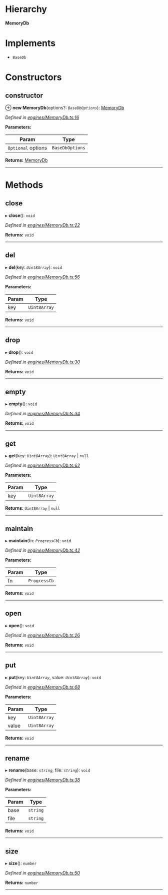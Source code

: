 

# Hierarchy

**MemoryDb**

# Implements

* `BaseDb`

# Constructors

<a id="constructor"></a>

##  constructor

⊕ **new MemoryDb**(options?: *`BaseDbOptions`*): [MemoryDb](_engines_memorydb_.memorydb.md)

*Defined in [engines/MemoryDb.ts:16](https://github.com/polkadot-js/common/blob/0cb6e6c/packages/db/src/engines/MemoryDb.ts#L16)*

**Parameters:**

| Param | Type |
| ------ | ------ |
| `Optional` options | `BaseDbOptions` |

**Returns:** [MemoryDb](_engines_memorydb_.memorydb.md)

___

# Methods

<a id="close"></a>

##  close

▸ **close**(): `void`

*Defined in [engines/MemoryDb.ts:22](https://github.com/polkadot-js/common/blob/0cb6e6c/packages/db/src/engines/MemoryDb.ts#L22)*

**Returns:** `void`

___
<a id="del"></a>

##  del

▸ **del**(key: *`Uint8Array`*): `void`

*Defined in [engines/MemoryDb.ts:56](https://github.com/polkadot-js/common/blob/0cb6e6c/packages/db/src/engines/MemoryDb.ts#L56)*

**Parameters:**

| Param | Type |
| ------ | ------ |
| key | `Uint8Array` |

**Returns:** `void`

___
<a id="drop"></a>

##  drop

▸ **drop**(): `void`

*Defined in [engines/MemoryDb.ts:30](https://github.com/polkadot-js/common/blob/0cb6e6c/packages/db/src/engines/MemoryDb.ts#L30)*

**Returns:** `void`

___
<a id="empty"></a>

##  empty

▸ **empty**(): `void`

*Defined in [engines/MemoryDb.ts:34](https://github.com/polkadot-js/common/blob/0cb6e6c/packages/db/src/engines/MemoryDb.ts#L34)*

**Returns:** `void`

___
<a id="get"></a>

##  get

▸ **get**(key: *`Uint8Array`*):  `Uint8Array` &#124; `null`

*Defined in [engines/MemoryDb.ts:62](https://github.com/polkadot-js/common/blob/0cb6e6c/packages/db/src/engines/MemoryDb.ts#L62)*

**Parameters:**

| Param | Type |
| ------ | ------ |
| key | `Uint8Array` |

**Returns:**  `Uint8Array` &#124; `null`

___
<a id="maintain"></a>

##  maintain

▸ **maintain**(fn: *`ProgressCb`*): `void`

*Defined in [engines/MemoryDb.ts:42](https://github.com/polkadot-js/common/blob/0cb6e6c/packages/db/src/engines/MemoryDb.ts#L42)*

**Parameters:**

| Param | Type |
| ------ | ------ |
| fn | `ProgressCb` |

**Returns:** `void`

___
<a id="open"></a>

##  open

▸ **open**(): `void`

*Defined in [engines/MemoryDb.ts:26](https://github.com/polkadot-js/common/blob/0cb6e6c/packages/db/src/engines/MemoryDb.ts#L26)*

**Returns:** `void`

___
<a id="put"></a>

##  put

▸ **put**(key: *`Uint8Array`*, value: *`Uint8Array`*): `void`

*Defined in [engines/MemoryDb.ts:68](https://github.com/polkadot-js/common/blob/0cb6e6c/packages/db/src/engines/MemoryDb.ts#L68)*

**Parameters:**

| Param | Type |
| ------ | ------ |
| key | `Uint8Array` |
| value | `Uint8Array` |

**Returns:** `void`

___
<a id="rename"></a>

##  rename

▸ **rename**(base: *`string`*, file: *`string`*): `void`

*Defined in [engines/MemoryDb.ts:38](https://github.com/polkadot-js/common/blob/0cb6e6c/packages/db/src/engines/MemoryDb.ts#L38)*

**Parameters:**

| Param | Type |
| ------ | ------ |
| base | `string` |
| file | `string` |

**Returns:** `void`

___
<a id="size"></a>

##  size

▸ **size**(): `number`

*Defined in [engines/MemoryDb.ts:50](https://github.com/polkadot-js/common/blob/0cb6e6c/packages/db/src/engines/MemoryDb.ts#L50)*

**Returns:** `number`

___

